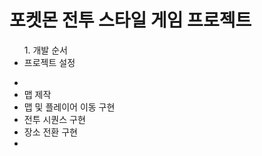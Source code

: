 <h1>포켓몬 전투 스타일 게임 프로젝트</h1>
<ul>
  1. 개발 순서
  <li>
    프로젝트 설정
  </li>
</ul>

  - 
  - 맵 제작
  - 맵 및 플레이어 이동 구현
  - 전투 시퀀스 구현
  - 장소 전환 구현
  - 
